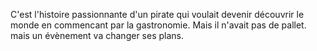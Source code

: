 C'est l'histoire passionnante d'un pirate qui voulait devenir découvrir le monde en commencant par la gastronomie. 
Mais il n'avait pas de pallet. mais un évènement va changer ses plans.  